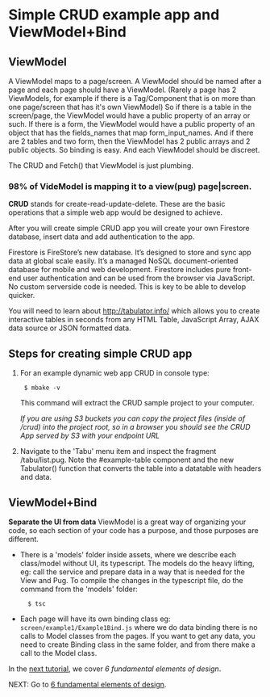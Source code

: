 # Simple CRUD example app and ViewModel+Bind


## ViewModel

A ViewModel maps to a page/screen. A ViewModel should be named after a page and each page should have a ViewModel. (Rarely a page has 2 ViewModels, for example if there is a Tag/Component that is on more than one page/screen that has it's own ViewModel) So if there is a table in the screen/page, the ViewModel would have a public property of an array or such. If there is a form, the ViewModel would have a public property of an object that has the fields_names that map form_input_names. And if there are 2 tables and two form, then the ViewModel has 2 public arrays and 2 public objects. So binding is easy. And each ViewModel should be discreet. 

The CRUD and Fetch() that ViewModel is just plumbing. 
### 98% of VideModel is mapping it to a view(pug) page|screen.

**CRUD** stands for create-read-update-delete. These are the basic operations that a simple web app would be designed to achieve.

After you will create simple CRUD app you will create your own Firestore database, insert data and add authentication to the app. 

Firestore is FireStore’s new database. It’s designed to store and sync app data at global scale easily. It’s a managed NoSQL document-oriented database for mobile and web development. Firestore includes pure front-end user authentication and can be used from the browser via JavaScript. No custom serverside code is needed. This is key to be able to develop quicker.

You will need to learn about http://tabulator.info/ which allows you to create interactive tables in seconds from any HTML Table, JavaScript Array, AJAX data source or JSON formatted data.

## Steps for creating simple CRUD app

1. For an example dynamic web app CRUD in console type: 

        $ mbake -v

    This command will extract the CRUD sample project to your computer. 
     
    *If you are using S3 buckets you can copy the project files (inside of /crud) into the project root, so in a browser you should see the CRUD App served by S3 with your endpoint URL*
 
 2. Navigate to the 'Tabu' menu item and inspect the fragment /tabu/list.pug. 
 Note the #example-table component and the new Tabulator() function that converts the table into a datatable with headers and data.

## ViewModel+Bind 
**Separate the UI from data** 
ViewModel is a great way of organizing your code, so each section of your code has a purpose, and those purposes are different.
 
* There is a 'models' folder inside assets, where we describe each class/model without UI, its typescript. The models do the heavy lifting, eg: call the service and prepare data in a way that is needed for the View and Pug. To compile the changes in the typescript file, do the command from the 'models' folder:
    
        $ tsc
    
* Each page will have its own binding class eg: `screen/example1/Example1Bind.js` where we do data binding there is no calls to Model classes from the pages. If you want to get any data, you need to create Binding class in the same folder, and from there make a call to the Model class.

In the [next tutorial](/design/), we cover _6 fundamental elements of design_.

NEXT: Go to [6 fundamental elements of design](/design/).